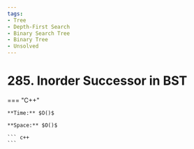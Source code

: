 ```yaml
---
tags:
- Tree
- Depth-First Search
- Binary Search Tree
- Binary Tree
- Unsolved
---
```



# 285. Inorder Successor in BST

=== "C++"

    **Time:** $O()$

    **Space:** $O()$

    ``` c++
    ```